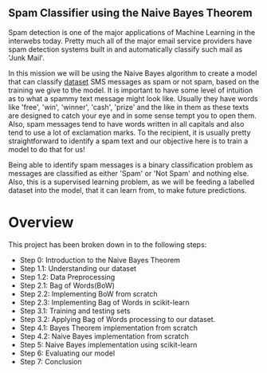 ## Spam Classifier using the Naive Bayes Theorem ##

Spam detection is one of the major applications of Machine Learning in the interwebs today. Pretty much all of the major email service providers have spam detection systems built in and automatically classify such mail as 'Junk Mail'. 

In this mission we will be using the Naive Bayes algorithm to create a model that can classify [dataset](https://archive.ics.uci.edu/ml/datasets/SMS+Spam+Collection) SMS messages as spam or not spam, based on the training we give to the model. It is important to have some level of intuition as to what a spammy text message might look like. Usually they have words like 'free', 'win', 'winner', 'cash', 'prize' and the like in them as these texts are designed to catch your eye and in some sense tempt you to open them. Also, spam messages tend to have words written in all capitals and also tend to use a lot of exclamation marks. To the recipient, it is usually pretty straightforward to identify a spam text and our objective here is to train a model to do that for us!

Being able to identify spam messages is a binary classification problem as messages are classified as either 'Spam' or 'Not Spam' and nothing else. Also, this is a supervised learning problem, as we will be feeding a labelled dataset into the model, that it can learn from, to make future predictions. 

# Overview

This project has been broken down in to the following steps: 

- Step 0: Introduction to the Naive Bayes Theorem
- Step 1.1: Understanding our dataset
- Step 1.2: Data Preprocessing
- Step 2.1: Bag of Words(BoW)
- Step 2.2: Implementing BoW from scratch
- Step 2.3: Implementing Bag of Words in scikit-learn
- Step 3.1: Training and testing sets
- Step 3.2: Applying Bag of Words processing to our dataset.
- Step 4.1: Bayes Theorem implementation from scratch
- Step 4.2: Naive Bayes implementation from scratch
- Step 5: Naive Bayes implementation using scikit-learn
- Step 6: Evaluating our model
- Step 7: Conclusion
